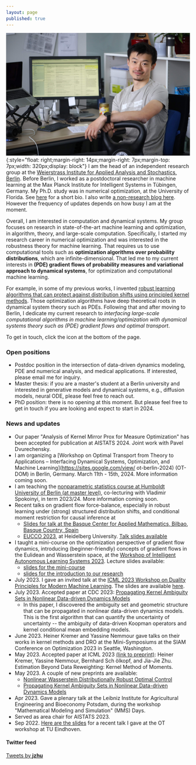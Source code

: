 ```yaml
---
layout: page
published: true
---
```

![jjzhu](/images/jzhu-photo.jpg){:style="float: right;margin-right: 14px;margin-right: 7px;margin-top: 7px;width: 320px;display: block"}
I am the head of an independent research group at the [Weierstrass Institute for Applied Analysis and Stochastics, Berlin](https://www.wias-berlin.de/).
Before Berlin, I worked as a postdoctoral researcher in machine learning at the Max Planck Institute for Intelligent Systems in Tübingen, Germany. My Ph.D. study was in numerical optimization, at the University of Florida. See [here](/about/) for a short bio. 
I also write [a non-research blog here](https://jj-zhu.github.io/blog/). However the frequency of updates depends on how busy I am at the moment.

Overall, I am interested in computation and dynamical systems.
My group focuses on research in state-of-the-art machine learning and optimization, in algorithm, theory, and large-scale computation.
Specifically, I started my research career in numerical optimization and was interested in the robustness theory for machine learning. That requires us to use computational tools such as **optimization algorithms over probability distributions**, which are infinite-dimensional. That led me to my current interests in **(PDE) gradient flows of probability measures and variational approach to dynamical systems**, for optimization and computational machine learning.

For example, in some of my previous works, I invented [robust learning algorithms that can protect against distribution shifts using principled kernel methods](https://arxiv.org/pdf/2006.06981.pdf).
Those optimization algorithms have deep theoretical roots in dynamical system theory such as PDEs.
Following that and after moving to Berlin, I dedicate my current research to *interfacing large-scale computational algorithms in machine learning/optimization with dynamical systems theory such as (PDE) gradient flows and optimal transport*.

To get in touch, click the icon at the bottom of the page.

### Open positions
- Postdoc position in the intersection of data-driven dynamics modeling, PDE and numerical analysis, and medical applications. If interested, please email me for inquiry.
- Master thesis: if you are a master's student at a Berlin university and interested in generative models and dynamical systems, e.g., diffusion models, neural ODE, please feel free to reach out.
- PhD position: there is no opening at this moment. But please feel free to get in touch if you are looking and expect to start in 2024.

### News and updates
- Our paper "Analysis of Kernel Mirror Prox for Measure Optimization" has been accepted for publication at AISTATS 2024. Joint work with Pavel Dvurechensky.
- I am organizing a [Workshop on Optimal Transport from Theory to Applications – Interfacing Dynamical Systems, Optimization, and Machine Learning](https://sites.google.com/view/
ot-berlin-2024) (OT-DOM) in Berlin, Germany. March 11th - 15th, 2024. More information coming soon.
- I am teaching the [nonparametric statistics course at Humboldt University of Berlin (at master level)](https://agnes.hu-berlin.de/lupo/rds?state=verpublish&status=init&vmfile=no&publishid=207589&moduleCall=webInfo&publishConfFile=webInfo&publishSubDir=veranstaltung), co-lecturing with Vladimir Spokoinyi, in term 2023/24. More information coming soon.
- Recent talks on gradient flow force-balance, especially in robust learning under (strong) structured distribution shifts, and conditional moment restriction for causal inference at 
  - [Slides for talk at the Basque Center for Applied Mathematics, Bilbao, Basque Country, Spain](https://jj-zhu.github.io/file/bcam-zhu-rob-2024.pdf)
  - [EUCCO 2023](https://scoop.iwr.uni-heidelberg.de/events/2023_eucco/), at Heidelberg University. [Talk slides available](https://jj-zhu.github.io/file/Heidelberg-EUCCO-2023-Zhu.pdf)
- I taught a mini-course on the optimization perspective of gradient flow dynamics, introducing (beginner-friendly) concepts of gradient flows in the Eulidean and Wasserstein space, at the [Workshop of Intelligent Autonomous Learning Systems 2023](https://www.ias.informatik.tu-darmstadt.de/Workshops/IWIALS2023). Lecture slides available:  
  - [slides for the mini-course](https://jj-zhu.github.io/file/IWIAS-mini-course-opt-gf-aug-2023-nopause.pdf)
  - [slides for the introduction to our research](https://jj-zhu.github.io/file/IWIAS-2023-intro-zhu.pdf)
- July 2023. I gave an invited talk at the [ICML 2023 Workshop on Duality Principles for Modern Machine Learning](https://dp4ml.github.io/). The slides are available [here](https://jj-zhu.github.io/file/duality-ICML-2023-Zhu.pdf).
- July 2023. Accepted paper at CDC 2023: [Propagating Kernel Ambiguity Sets in Nonlinear Data-driven Dynamics Models](https://arxiv.org/abs/2304.14057)
    - In this paper, I discovered the ambiguity set and geometric structure that can be propagated in nonlinear data-driven dynamics models. This is the first algorithm that can quantify the uncertainty of uncertainty -- the ambiguity of data-driven Koopman operators and kernel conditional mean embedding models.
- June 2023. Heiner Kremer and Yassine Nemmour gave talks on their works in kernel methods and DRO at the Mini-Symposiums at the SIAM Conference on Optimization 2023 in Seattle, Washington.
- May 2023. Accepted paper at ICML 2023 [(link to preprint)](https://arxiv.org/abs/2305.10898): Heiner Kremer, Yassine Nemmour, Bernhard Sch ̈olkopf, and Jia-Jie Zhu. Estimation Beyond Data Reweighting: Kernel Method of Moments.
- May 2023. A couple of new preprints are available:
    - [Nonlinear Wasserstein Distributionally Robust Optimal Control](https://arxiv.org/abs/2304.07415)
    - [Propagating Kernel Ambiguity Sets in Nonlinear Data-driven Dynamics Models](https://arxiv.org/abs/2304.14057)
- Apr 2023. Gave a plenary talk at the Leibniz Institute for Agricultural Engineering and Bioeconomy Potsdam, during the workshop "Mathematical Modeling and Simulation" (MMS) Days.
- Served as area chair for AISTATS 2023.  
- Sep 2022. [Here are the slides](https://jj-zhu.github.io/file/Eindhoven-OT-workshop-2022-Zhu.pdf) for a recent talk I gave at the OT workshop at TU Eindhoven.

#### Twitter feed
<a class="twitter-timeline" data-width="800" href="https://twitter.com/__jzhu__?ref_src=twsrc%5Etfw">Tweets by __jzhu__</a> <script async src="https://platform.twitter.com/widgets.js" charset="utf-8"></script>


